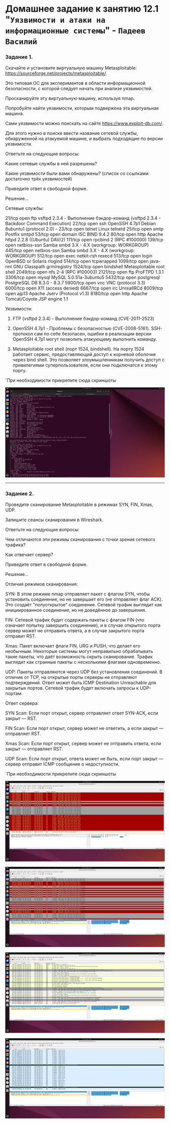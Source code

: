 # Домашнее задание к занятию 12.1 "`Уязвимости и атаки на информационные системы`" - `Падеев Василий`


   
### Задание 1. 


Скачайте и установите виртуальную машину Metasploitable: https://sourceforge.net/projects/metasploitable/.

Это типовая ОС для экспериментов в области информационной безопасности, с которой следует начать при анализе уязвимостей.

Просканируйте эту виртуальную машину, используя nmap.

Попробуйте найти уязвимости, которым подвержена эта виртуальная машина.

Сами уязвимости можно поискать на сайте https://www.exploit-db.com/.

Для этого нужно в поиске ввести название сетевой службы, обнаруженной на атакуемой машине, и выбрать подходящие по версии уязвимости.

Ответьте на следующие вопросы:

Какие сетевые службы в ней разрешены?

Какие уязвимости были вами обнаружены? (список со ссылками: достаточно трёх уязвимостей)

Приведите ответ в свободной форме.

Решение...


Сетевые службы:

21/tcp   open  ftp         vsftpd 2.3.4 - Выполнение бэкдор-команд (vsftpd 2.3.4 - Backdoor Command Execution)
22/tcp   open  ssh         OpenSSH 4.7p1 Debian 8ubuntu1 (protocol 2.0) - 
23/tcp   open  telnet      Linux telnetd
25/tcp   open  smtp        Postfix smtpd
53/tcp   open  domain      ISC BIND 9.4.2
80/tcp   open  http        Apache httpd 2.2.8 ((Ubuntu) DAV/2)
111/tcp  open  rpcbind     2 (RPC #100000)
139/tcp  open  netbios-ssn Samba smbd 3.X - 4.X (workgroup: WORKGROUP)
445/tcp  open  netbios-ssn Samba smbd 3.X - 4.X (workgroup: WORKGROUP)
512/tcp  open  exec        netkit-rsh rexecd
513/tcp  open  login       OpenBSD or Solaris rlogind
514/tcp  open  tcpwrapped
1099/tcp open  java-rmi    GNU Classpath grmiregistry
1524/tcp open  bindshell   Metasploitable root shell
2049/tcp open  nfs         2-4 (RPC #100003)
2121/tcp open  ftp         ProFTPD 1.3.1
3306/tcp open  mysql       MySQL 5.0.51a-3ubuntu5
5432/tcp open  postgresql  PostgreSQL DB 8.3.0 - 8.3.7
5900/tcp open  vnc         VNC (protocol 3.3)
6000/tcp open  X11         (access denied)
6667/tcp open  irc         UnrealIRCd
8009/tcp open  ajp13       Apache Jserv (Protocol v1.3)
8180/tcp open  http        Apache Tomcat/Coyote JSP engine 1.1


Уязвимости:

1. FTP (vsftpd 2.3.4) - Выполнение бэкдор-команд (CVE-2011-2523)

2. OpenSSH 4.7p1 - Проблемы с безопасностью (CVE-2008-5161). SSH-протокол сам по себе безопасен, ошибки в реализации версии OpenSSH 4.7p1 могут позволить атакующему выполнить команду.

3. Metasploitable root shell (порт 1524, bindshell). На порту 1524 работает сервис, предоставляющий доступ к корневой оболочке через bind shell. Это позволяет злоумышленникам получить доступ с привилегиями суперпользователя, если они подключатся к этому порту. 

`При необходимости прикрепитe сюда скриншоты

![answer1](https://github.com/Vasiliy-Ser/homework_12.1/blob/3d5fc3940e284d3065ef26abd576c0e2d9b45b61/img/12.11.png)


---

### Задание 2. 


Проведите сканирование Metasploitable в режимах SYN, FIN, Xmas, UDP.

Запишите сеансы сканирования в Wireshark.

Ответьте на следующие вопросы:

Чем отличаются эти режимы сканирования с точки зрения сетевого трафика?

Как отвечает сервер?

Приведите ответ в свободной форме.


Решение...

Отличия режимов сканирования:

SYN:
В этом режиме nmap отправляет пакет с флагом SYN, чтобы установить соединение, но не завершает его (не отправляет флаг ACK). Это создаёт "полуоткрытое" соединение.
Сетевой трафик выглядит как инициированное соединение, но не доведённое до завершения.

FIN:
Сетевой трафик будет содержать пакеты с флагом FIN (что означает попытку завершить соединение), и в случае открытого порта сервер может не отправить ответа, а в случае закрытого порта отправит RST.

Xmas:
Пакет включает флаги FIN, URG и PUSH, что делает его необычным. Некоторые системы могут неправильно обрабатывать такие пакеты, что даёт возможность скрыть сканирование.
Трафик выглядит как странные пакеты с несколькими флагами одновременно.

UDP:
Пакеты отправляются через UDP без установления соединений. В отличие от TCP, на открытые порты серверы не отправляют подтверждений. Ответ может быть ICMP Destination Unreachable для закрытых портов.
Сетевой трафик будет включать запросы к UDP-портам.


Ответ сервера:

SYN Scan: Если порт открыт, сервер отправляет ответ SYN-ACK, если закрыт — RST.

FIN Scan: Если порт открыт, сервер может не ответить, а если закрыт — отправляет RST.

Xmas Scan: Если порт открыт, сервер может не отправить ответа, если закрыт — отправляет RST.

UDP Scan: Если порт открыт, ответа может не быть, если порт закрыт — сервер отправит ICMP сообщение о недоступности.

`При необходимости прикрепитe сюда скриншоты

![answer2](https://github.com/Vasiliy-Ser/homework_12.1/blob/3d5fc3940e284d3065ef26abd576c0e2d9b45b61/img/12.21.png)

![answer3](https://github.com/Vasiliy-Ser/homework_12.1/blob/3d5fc3940e284d3065ef26abd576c0e2d9b45b61/img/12.22.png)

![answer4](https://github.com/Vasiliy-Ser/homework_12.1/blob/3d5fc3940e284d3065ef26abd576c0e2d9b45b61/img/12.23.png)

![answer5](https://github.com/Vasiliy-Ser/homework_12.1/blob/3d5fc3940e284d3065ef26abd576c0e2d9b45b61/img/12.24.png)

